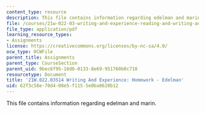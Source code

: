 ```yaml
---
content_type: resource
description: This file contains information regarding edelman and marin.
file: /courses/21w-022-03-writing-and-experience-reading-and-writing-autobiography-spring-2014/62f3c58e70d408e5f1155e0ba8620b12_MIT21W_022_03S14_Edelman.pdf
file_type: application/pdf
learning_resource_types:
- Assignments
license: https://creativecommons.org/licenses/by-nc-sa/4.0/
ocw_type: OCWFile
parent_title: Assignments
parent_type: CourseSection
parent_uid: 9bec6f95-18d6-0133-8e69-951760b0c710
resourcetype: Document
title: '21W.022.03S14 Writing And Experience: Homework - Edelman'
uid: 62f3c58e-70d4-08e5-f115-5e0ba8620b12
---
```

This file contains information regarding edelman and marin.